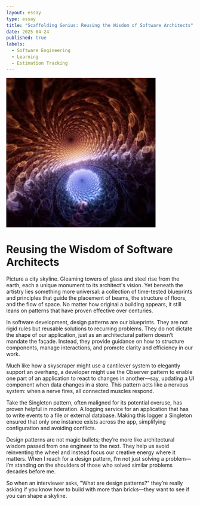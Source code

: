 ```yaml
---
layout: essay
type: essay
title: "Scaffolding Genius: Reusing the Wisdom of Software Architects"
date: 2025-04-24
published: true
labels:
  - Software Engineering
  - Learning
  - Estimation Tracking
---
```

<img width="400px" class="rounded float-start pe-4" src="../img/fractal.jpg">

# Reusing the Wisdom of Software Architects

Picture a city skyline. Gleaming towers of glass and steel rise from the earth, each a unique monument to its architect's vision. Yet beneath the artistry lies something more universal: a collection of time-tested blueprints and principles that guide the placement of beams, the structure of floors, and the flow of space. No matter how original a building appears, it still leans on patterns that have proven effective over centuries.

In software development, design patterns are our blueprints. They are not rigid rules but reusable solutions to recurring problems. They do not dictate the shape of our application, just as an architectural pattern doesn’t mandate the façade. Instead, they provide guidance on how to structure components, manage interactions, and promote clarity and efficiency in our work.

Much like how a skyscraper might use a cantilever system to elegantly support an overhang, a developer might use the Observer pattern to enable one part of an application to react to changes in another—say, updating a UI component when data changes in a store. This pattern acts like a nervous system: when a nerve fires, all connected muscles respond.

Take the Singleton pattern, often maligned for its potential overuse, has proven helpful in moderation. A logging service for an application that has to write events to a file or external database. Making this logger a Singleton ensured that only one instance exists across the app, simplifying configuration and avoiding conflicts.

Design patterns are not magic bullets; they’re more like architectural wisdom passed from one engineer to the next. They help us avoid reinventing the wheel and instead focus our creative energy where it matters. When I reach for a design pattern, I’m not just solving a problem—I’m standing on the shoulders of those who solved similar problems decades before me.

So when an interviewer asks, "What are design patterns?" they’re really asking if you know how to build with more than bricks—they want to see if you can shape a skyline.
